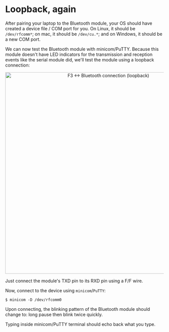 # Loopback, again

After pairing your laptop to the Bluetooth module, your OS should have created a device file / COM
port for you. On Linux, it should be `/dev/rfcomm*`; on mac, it should be `/dev/cu.*`; and on
Windows, it should be a new COM port.

We can now test the Bluetooth module with minicom/PuTTY. Because this module doesn't have LED
indicators for the transmission and reception events like the serial module did, we'll test the
module using a loopback connection:

<p align="center">
<img height=640 title="F3 <-> Bluetooth connection (loopback)" src="/assets/f3-bluetooth-loopback.png">
</p>

Just connect the module's TXD pin to its RXD pin using a F/F wire.

Now, connect to the device using `minicom`/`PuTTY`:

``` console
$ minicom -D /dev/rfcomm0
```

Upon connecting, the blinking pattern of the Bluetooth module should change to: long pause then
blink twice quickly.

Typing inside minicom/PuTTY terminal should echo back what you type.
